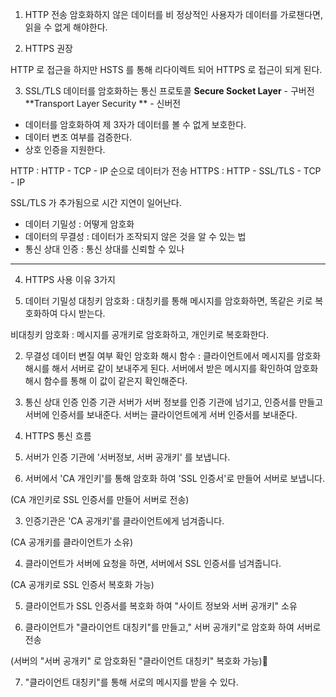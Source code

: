 1. HTTP 전송
암호화하지 않은 데이터를 비 정상적인 사용자가 데이터를 가로챈다면, 읽을 수 없게 해야한다. 

2. HTTPS 권장

HTTP 로 접근을 하지만 HSTS 를 통해 리다이렉트 되어 HTTPS 로 접근이 되게 된다. 


3. SSL/TLS
데이터를 암호화하는 통신 프로토콜 
**Secure Socket Layer**  - 구버전
**Transport Layer Security ** - 신버전 

- 데이터를 암호화하여 제 3자가 데이터를 볼 수 없게 보호한다. 
- 데이터 변조 여부를 검증한다.
- 상호 인증을 지원한다.


HTTP    : HTTP - TCP - IP 순으로 데이터가 전송 
HTTPS :  HTTP - SSL/TLS - TCP - IP  

SSL/TLS 가 추가됨으로 시간 지연이 일어난다.
- 데이터 기밀성 : 어떻게 암호화 
- 데이터의 무결성 : 데이터가 조작되지 않은 것을 알 수 있는 법
- 통신 상대 인증  : 통신 상대를 신뢰할 수 있나



----

4. HTTPS 사용 이유 3가지 

1. 데이터 기밀성 
대칭키 암호화 : 대칭키를 통해 메시지를 암호화하면, 똑같은 키로 복호화하여 다시 받는다.

비대칭키 암호화 : 메시지를 공개키로 암호화하고, 개인키로 복호화한다.

2. 무결성 
  데이터 변질 여부 확인 
  암호화 해시 함수 : 클라이언트에서 메시지를 암호화 해시를 해서 서버로 같이 보내주게 된다. 서버에서 받은 메시지를 확인하여 암호화 해시 함수를 통해 이 값이 같은지 확인해준다. 

3. 통신 상대 인증 
인증 기관 
서버가 서버 정보를 인증 기관에 넘기고, 인증서를 만들고 서버에 인증서를 보내준다.
서버는 클라이언트에게 서버 인증서를 보내준다. 



5. HTTPS 통신 흐름

1. 서버가 인증 기관에 '서버정보, 서버 공개키' 를 보냅니다. 
2. 서버에서 'CA 개인키'를 통해 암호화 하여 'SSL 인증서'로 만들어 서버로 보냅니다.

(CA 개인키로 SSL 인증서를 만들어 서버로 전송)

3. 인증기관은 'CA 공개키'를 클라이언트에게 넘겨줍니다.

(CA 공개키를 클라이언트가 소유)

4. 클라이언트가 서버에 요청을 하면, 서버에서 SSL 인증서를 넘겨줍니다.

(CA 공개키로 SSL 인증서 복호화 가능)

5. 클라이언트가 SSL 인증서를 복호화 하여 "사이트 정보와 서버 공개키"  소유 

6. 클라이언트가 "클라이언트 대칭키"를  만들고," 서버 공개키"로 암호화  하여 서버로 전송

(서버의 "서버 공개키" 로 암호화된 "클라이언트 대칭키" 복호화 가능)

7. "클라이언트 대칭키"를 통해 서로의 메시지를 받을 수 있다. 
